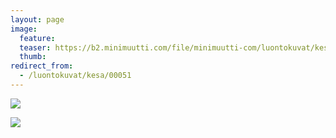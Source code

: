 ```yaml
---
layout: page
image:
  feature:
  teaser: https://b2.minimuutti.com/file/minimuutti-com/luontokuvat/kes%C3%A4/2/DSC34601-245px.jpg
  thumb:
redirect_from:
  - /luontokuvat/kesa/00051
---
```


![](https://b2.minimuutti.com/file/minimuutti-com/luontokuvat/kes%C3%A4/2/DSC34601-800px.jpg)

![](https://b2.minimuutti.com/file/minimuutti-com/luontokuvat/kes%C3%A4/2/DSC34602-800px.jpg)
